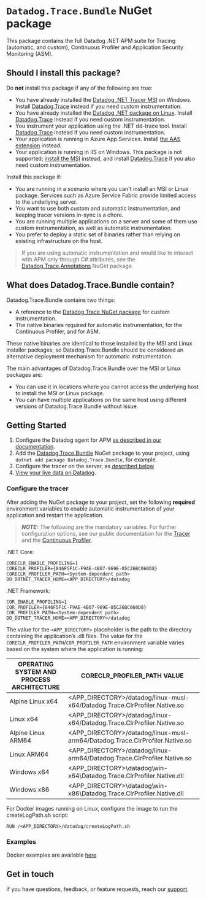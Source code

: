 # `Datadog.Trace.Bundle` NuGet package

This package contains the full Datadog .NET APM suite for Tracing (automatic, and custom), Continuous Profiler and Application Security Monitoring (ASM).

## Should I install this package?

Do **not** install this package if any of the following are true:

- You have already installed the [Datadog .NET Tracer MSI](https://docs.datadoghq.com/tracing/trace_collection/dd_libraries/dotnet-core/?tab=windows#install-the-tracer) on Windows. Install [Datadog.Trace](https://www.nuget.org/packages/Datadog.Trace) instead if you need custom instrumentation.
- You have already installed the [Datadog .NET package on Linux](https://docs.datadoghq.com/tracing/trace_collection/dd_libraries/dotnet-core/?tab=linux#install-the-tracer). Install [Datadog.Trace](https://www.nuget.org/packages/Datadog.Trace) instead if you need custom instrumentation.
- You instrument your application using the .NET dd-trace tool. Install [Datadog.Trace](https://www.nuget.org/packages/Datadog.Trace) instead if you need custom instrumentation.
- Your application is running in Azure App Services. Install [the AAS extension](https://docs.datadoghq.com/serverless/azure_app_services/?tab=net) instead.
- Your application is running in IIS on Windows. This package is not supported; [install the MSI](https://docs.datadoghq.com/tracing/trace_collection/dd_libraries/dotnet-core/?tab=windows#install-the-tracer) instead, and install [Datadog.Trace](https://www.nuget.org/packages/Datadog.Trace) if you also need custom instrumentation.

Install this package if:

- You are running in a scenario where you can't install an MSI or Linux package. Services such as Azure Service Fabric provide limited access to the underlying server.
- You want to use both custom and automatic instrumentation, and keeping tracer versions in-sync is a chore.
- You are running multiple applications on a server and some of them use custom instrumentation, as well as automatic instrumentation.
- You prefer to deploy a static set of binaries rather than relying on existing infrastructure on the host.

> If you are using automatic instrumentation and would like to interact with APM only through C# attributes, see the [Datadog.Trace.Annotations](https://www.nuget.org/packages/Datadog.Trace.Annotations/) NuGet package.

## What does Datadog.Trace.Bundle contain?

Datadog.Trace.Bundle contains two things:

- A reference to the [Datadog.Trace NuGet package](https://www.nuget.org/packages/Datadog.Trace) for custom instrumentation.
- The native binaries required for automatic instrumentation, for the Continuous Profiler, and for ASM.

These native binaries are identical to those installed by the MSI and Linux installer packages, so Datadog.Trace.Bundle should be considered an alternative deployment mechanism for automatic instrumentation. 

The main advantages of Datadog.Trace.Bundle over the MSI or Linux packages are:
- You can use it in locations where you cannot access the underlying host to install the MSI or Linux package.
- You can have multiple applications on the same host using different versions of Datadog.Trace.Bundle without issue.

## Getting Started

1. Configure the Datadog agent for APM [as described in our documentation](https://docs.datadoghq.com/tracing/setup_overview/setup/dotnet-core#configure-the-datadog-agent-for-apm).
2. Add the [Datadog.Trace.Bundle](https://www.nuget.org/packages/Datadog.Trace.Bundle) NuGet package to your project, using `dotnet add package Datadog.Trace.Bundle`, for example.
3. Configure the tracer on the server, as [described below](#configure-the-tracer)
4. [View your live data on Datadog](https://app.datadoghq.com/apm/traces).

### Configure the tracer

After adding the NuGet package to your project, set the following **required** environment variables to enable automatic instrumentation of your application and restart the application.

> **_NOTE:_** 
The following are the mandatory variables. For further configuration options, see our public documentation for the [Tracer](https://docs.datadoghq.com/tracing/trace_collection/library_config/dotnet-core/?tab=environmentvariables) and the [Continuous Profiler](https://docs.datadoghq.com/profiler/enabling/dotnet/?tab=linux#configuration).


.NET Core:

```
CORECLR_ENABLE_PROFILING=1
CORECLR_PROFILER={846F5F1C-F9AE-4B07-969E-05C26BC060D8}
CORECLR_PROFILER_PATH=<System-dependent path>
DD_DOTNET_TRACER_HOME=<APP_DIRECTORY>/datadog
```

.NET Framework:

```
COR_ENABLE_PROFILING=1
COR_PROFILER={846F5F1C-F9AE-4B07-969E-05C26BC060D8}
COR_PROFILER_PATH=<System-dependent path>
DD_DOTNET_TRACER_HOME=<APP_DIRECTORY>/datadog
```

The value for the `<APP_DIRECTORY>` placeholder is the path to the directory containing the application’s .dll files. The value for the `CORECLR_PROFILER_PATH`/`COR_PROFILER_PATH` environment variable varies based on the system where the application is running:

| OPERATING SYSTEM AND PROCESS ARCHITECTURE | CORECLR_PROFILER_PATH VALUE                                                  |
|-------------------------------------------|------------------------------------------------------------------------------|
| Alpine Linux x64                          | <APP_DIRECTORY>/datadog/linux-musl-x64/Datadog.Trace.ClrProfiler.Native.so   |
| Linux x64                                 | <APP_DIRECTORY>/datadog/linux-x64/Datadog.Trace.ClrProfiler.Native.so        |
| Alpine Linux ARM64                        | <APP_DIRECTORY>/datadog/linux-musl-arm64/Datadog.Trace.ClrProfiler.Native.so |
| Linux ARM64                               | <APP_DIRECTORY>/datadog/linux-arm64/Datadog.Trace.ClrProfiler.Native.so      |
| Windows x64                               | <APP_DIRECTORY>\datadog\win-x64\Datadog.Trace.ClrProfiler.Native.dll         |
| Windows x86                               | <APP_DIRECTORY>\datadog\win-x86\Datadog.Trace.ClrProfiler.Native.dll         |

For Docker images running on Linux, configure the image to run the createLogPath.sh script:

```
RUN /<APP_DIRECTORY>/datadog/createLogPath.sh
```

### Examples

Docker examples are available [here](https://github.com/DataDog/dd-trace-dotnet/tree/master/tracer/samples/NugetDeployment)

## Get in touch

If you have questions, feedback, or feature requests, reach our [support](https://docs.datadoghq.com/help).


